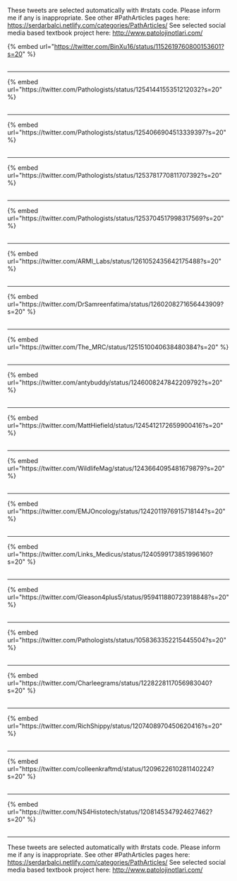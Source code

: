 

These tweets are selected automatically with #rstats code. Please inform me if any is inappropriate.
See other #PathArticles pages here: https://serdarbalci.netlify.com/categories/PathArticles/ 
See selected social media based textbook project here: http://www.patolojinotlari.com/

{% embed url="https://twitter.com/BinXu16/status/1152619760800153601?s=20" %}<br>
<br>
<hr>
{% embed url="https://twitter.com/Pathologists/status/1254144155351212032?s=20" %}<br>
<br>
<hr>
{% embed url="https://twitter.com/Pathologists/status/1254066904513339397?s=20" %}<br>
<br>
<hr>
{% embed url="https://twitter.com/Pathologists/status/1253781770811707392?s=20" %}<br>
<br>
<hr>
{% embed url="https://twitter.com/Pathologists/status/1253704517998317569?s=20" %}<br>
<br>
<hr>
{% embed url="https://twitter.com/ARMI_Labs/status/1261052435642175488?s=20" %}<br>
<br>
<hr>
{% embed url="https://twitter.com/DrSamreenfatima/status/1260208271656443909?s=20" %}<br>
<br>
<hr>
{% embed url="https://twitter.com/The_MRC/status/1251510040638480384?s=20" %}<br>
<br>
<hr>
{% embed url="https://twitter.com/antybuddy/status/1246008247842209792?s=20" %}<br>
<br>
<hr>
{% embed url="https://twitter.com/MattHiefield/status/1245412172659900416?s=20" %}<br>
<br>
<hr>
{% embed url="https://twitter.com/WildlifeMag/status/1243664095481679879?s=20" %}<br>
<br>
<hr>
{% embed url="https://twitter.com/EMJOncology/status/1242011976915718144?s=20" %}<br>
<br>
<hr>
{% embed url="https://twitter.com/Links_Medicus/status/1240599173851996160?s=20" %}<br>
<br>
<hr>
{% embed url="https://twitter.com/Gleason4plus5/status/959411880723918848?s=20" %}<br>
<br>
<hr>
{% embed url="https://twitter.com/Pathologists/status/1058363352215445504?s=20" %}<br>
<br>
<hr>
{% embed url="https://twitter.com/Charleegrams/status/1228228117056983040?s=20" %}<br>
<br>
<hr>
{% embed url="https://twitter.com/RichShippy/status/1207408970450620416?s=20" %}<br>
<br>
<hr>
{% embed url="https://twitter.com/colleenkraftmd/status/1209622610281140224?s=20" %}<br>
<br>
<hr>
{% embed url="https://twitter.com/NS4Histotech/status/1208145347924627462?s=20" %}<br>
<br>
<hr>


These tweets are selected automatically with #rstats code. Please inform me if any is inappropriate.
See other #PathArticles pages here: https://serdarbalci.netlify.com/categories/PathArticles/ 
See selected social media based textbook project here: http://www.patolojinotlari.com/
